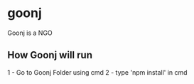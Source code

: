 # goonj
Goonj is a NGO

How Goonj will run
-------------------

1 - Go to Goonj Folder using cmd
2 - type 'npm install' in cmd 
